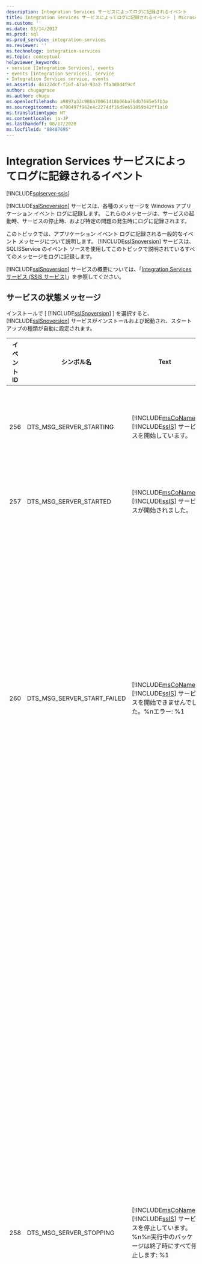 ```yaml
---
description: Integration Services サービスによってログに記録されるイベント
title: Integration Services サービスによってログに記録されるイベント | Microsoft Docs
ms.custom: ''
ms.date: 03/14/2017
ms.prod: sql
ms.prod_service: integration-services
ms.reviewer: ''
ms.technology: integration-services
ms.topic: conceptual
helpviewer_keywords:
- service [Integration Services], events
- events [Integration Services], service
- Integration Services service, events
ms.assetid: d4122dcf-f16f-47a0-93a2-ffa3d0d4f9cf
author: chugugrace
ms.author: chugu
ms.openlocfilehash: a9897a33c986a78061d18b06ba76db7685e5fb3a
ms.sourcegitcommit: e700497f962e4c2274df16d9e651059b42ff1a10
ms.translationtype: HT
ms.contentlocale: ja-JP
ms.lasthandoff: 08/17/2020
ms.locfileid: "88487695"
---
```

# <a name="events-logged-by-the-integration-services-service"></a>Integration Services サービスによってログに記録されるイベント

[!INCLUDE[sqlserver-ssis](../../includes/applies-to-version/sqlserver-ssis.md)]


  [!INCLUDE[ssISnoversion](../../includes/ssisnoversion-md.md)] サービスは、各種のメッセージを Windows アプリケーション イベント ログに記録します。 これらのメッセージは、サービスの起動時、サービスの停止時、および特定の問題の発生時にログに記録されます。  
  
 このトピックでは、アプリケーション イベント ログに記録される一般的なイベント メッセージについて説明します。 [!INCLUDE[ssISnoversion](../../includes/ssisnoversion-md.md)] サービスは、SQLISService のイベント ソースを使用してこのトピックで説明されているすべてのメッセージをログに記録します。  
  
 [!INCLUDE[ssISnoversion](../../includes/ssisnoversion-md.md)] サービスの概要については、「[Integration Services サービス &#40;SSIS サービス&#41;](../../integration-services/service/integration-services-service-ssis-service.md)」を参照してください。  
  
## <a name="service-status-messages"></a>サービスの状態メッセージ
 インストールで [ [!INCLUDE[ssISnoversion](../../includes/ssisnoversion-md.md)] ] を選択すると、 [!INCLUDE[ssISnoversion](../../includes/ssisnoversion-md.md)] サービスがインストールおよび起動され、スタートアップの種類が自動に設定されます。  
  
|イベント ID|シンボル名|Text|Notes|  
|--------------|-------------------|----------|-----------|  
|256|DTS_MSG_SERVER_STARTING|[!INCLUDE[msCoName](../../includes/msconame-md.md)] [!INCLUDE[ssIS](../../includes/ssis-md.md)] サービスを開始しています。|サービスが開始されようとしています。|  
|257|DTS_MSG_SERVER_STARTED|[!INCLUDE[msCoName](../../includes/msconame-md.md)] [!INCLUDE[ssIS](../../includes/ssis-md.md)] サービスが開始されました。|サービスが開始されました。|  
|260|DTS_MSG_SERVER_START_FAILED|[!INCLUDE[msCoName](../../includes/msconame-md.md)] [!INCLUDE[ssIS](../../includes/ssis-md.md)] サービスを開始できませんでした。%nエラー: %1|サービスを開始できませんでした。 開始できないのは、インストールが破損したか、サービス アカウントが適切でないことが原因である可能性があります。|  
|258|DTS_MSG_SERVER_STOPPING|[!INCLUDE[msCoName](../../includes/msconame-md.md)] [!INCLUDE[ssIS](../../includes/ssis-md.md)] サービスを停止しています。%n%n実行中のパッケージは終了時にすべて停止します: %1|サービスを停止しています。また、パッケージを停止するようにサービスを構成している場合は、実行中のパッケージもサービスによってすべて停止されます。 構成ファイルで true 値または false 値を設定して、サービスの停止時に実行中のパッケージを停止するかどうかを指定できます。 このイベントのメッセージには、この設定値が含まれています。|  
|259|DTS_MSG_SERVER_STOPPED|[!INCLUDE[msCoName](../../includes/msconame-md.md)] [!INCLUDE[ssIS](../../includes/ssis-md.md)] サービスが停止しました。%nサーバーのバージョン %1|サービスが停止しました。|  
  
## <a name="settings-file-messages"></a>設定ファイルのメッセージ  
 [!INCLUDE[ssISnoversion](../../includes/ssisnoversion-md.md)] サービスの設定は、変更可能な XML ファイルに格納されています。 詳細については、「[Integration Services サービス (SSIS サービス)](../../integration-services/service/integration-services-service-ssis-service.md)」を参照してください。  
  
|イベント ID|シンボル名|Text|Notes|  
|--------------|-------------------|----------|-----------|  
|274|DTS_MSG_SERVER_MISSING_CONFIG_REG|[!INCLUDE[msCoName](../../includes/msconame-md.md)] [!INCLUDE[ssIS](../../includes/ssis-md.md)] サービス: %n構成ファイルを指定するレジストリ設定がありません。 %n既定の構成ファイルを読み込もうとしています。|構成ファイルのパスを含むレジストリ エントリが存在しないか、空です。|  
|272|DTS_MSG_SERVER_MISSING_CONFIG|[!INCLUDE[msCoName](../../includes/msconame-md.md)] [!INCLUDE[ssIS](../../includes/ssis-md.md)] サービス構成ファイルが存在しません。%n既定の設定を使用して読み込んでいます。|指定した場所に構成ファイル自体が存在しません。|  
|273|DTS_MSG_SERVER_BAD_CONFIG|[!INCLUDE[msCoName](../../includes/msconame-md.md)] [!INCLUDE[ssIS](../../includes/ssis-md.md)] サービス構成ファイルが正しくありません。%n構成ファイルの読み取り中にエラーが発生しました: %1%n%n既定の設定を使用してサーバーを読み込んでいます。|構成ファイルを読み取ることができないか、無効です。 このエラーは、ファイル内の XML 構文エラーによって発生する可能性があります。|  
  
## <a name="other-messages"></a>その他のメッセージ  
  
|イベント ID|シンボル名|Text|Notes|  
|--------------|-------------------|----------|-----------|  
|336|DTS_MSG_SERVER_STOPPING_PACKAGE|[!INCLUDE[msCoName](../../includes/msconame-md.md)] [!INCLUDE[ssIS](../../includes/ssis-md.md)] サービス: 実行中のパッケージを停止しています。%nパッケージ インスタンス ID: %1%nパッケージ ID: %2%nパッケージ名: %3%nパッケージの説明: %4%nパッケージ|実行中のパッケージをサービスが停止しようとしています。 実行中のパッケージは、 [!INCLUDE[ssManStudio](../../includes/ssmanstudio-md.md)]で監視および停止できます。 [!INCLUDE[ssManStudio](../../includes/ssmanstudio-md.md)] でパッケージを管理する方法については、「[パッケージの管理 &#40;SSIS サービス&#41;](../../integration-services/service/package-management-ssis-service.md)」を参照してください。|  

## <a name="view-events"></a>イベントの表示
  [!INCLUDE[ssISnoversion](../../includes/ssisnoversion-md.md)] サービスのイベントを表示できるツールには、次の 2 つがあります。  
  
-   **の** [ログ ファイルの表示] [!INCLUDE[ssManStudioFull](../../includes/ssmanstudiofull-md.md)]ダイアログ ボックス。 **[ログ ファイルの表示]** ダイアログ ボックスには、ログのエクスポート、フィルター、および検索を行うオプションがあります。 **[ログ ファイルの表示]** のオプションの詳細については、「 [[ログ ファイルの表示] の F1 ヘルプ](../../relational-databases/logs/log-file-viewer-f1-help.md)」を参照してください。  
  
-   Windows イベント ビューアー。  
  
 [!INCLUDE[ssISnoversion](../../includes/ssisnoversion-md.md)] サービスによってログに記録されるイベントの詳細については、「 [Integration Services サービスによってログに記録されるイベント](../../integration-services/service/events-logged-by-the-integration-services-service.md)」を参照してください。  
  
### <a name="to-view-service-events-for-integration-services-in-sql-server-management-studio"></a>SQL Server Management Studio で Integration Services のサービス イベントを表示するには  
  
1.  [!INCLUDE[ssManStudioFull](../../includes/ssmanstudiofull-md.md)]を開きます。  
  
2.  **[ファイル]** メニューの **[オブジェクト エクスプローラーを接続]** をクリックします。  
  
3.  **[サーバーへの接続]** ダイアログ ボックスで [!INCLUDE[ssISnoversion](../../includes/ssisnoversion-md.md)] のサーバーの種類を選択し、接続するサーバー名を選択または参照して、 **[接続]** をクリックします。  
  
4.  オブジェクト エクスプローラーで [!INCLUDE[ssISnoversion](../../includes/ssisnoversion-md.md)] を右クリックして、 **[ログの表示]** をクリックします。  
  
5.  [!INCLUDE[ssISnoversion](../../includes/ssisnoversion-md.md)] のイベントを表示するには、 **[SQL Server Integration Services]** を選択します。 **[NT イベント]** オプションは、 **[SQL Server Integration Services]** オプションに応じて、自動的に選択または選択解除されます。  
  
### <a name="to-view-service-events-for-integration-services-in-windows-event-viewer"></a>Windows イベント ビューアーで Integration Services のサービス イベントを表示するには  
  
1.  **[コントロール パネル]** で、クラシック表示を使用している場合は **[管理ツール]**、カテゴリの表示を使用している場合は **[パフォーマンスとメンテナンス]** をクリックしてから **[管理ツール]** をクリックします。  
  
2.  **[イベント ビューアー]** をクリックします。  
  
3.  **[イベント ビューアー]** ダイアログ ボックスで、 **[アプリケーション]** をクリックします。  
  
4.  **[アプリケーション]** スナップインから **[ソース]** 列の値が **[SQLISService]** のエントリを探して右クリックし、 **[プロパティ]** をクリックします。  
  
5.  必要に応じて、上矢印または下矢印をクリックして、前後のイベントを表示します。  
  
6.  必要に応じて、[クリップボードにコピー] アイコンをクリックして、イベントの情報をコピーします。  
  
7.  イベントのデータをバイトと単語のどちらで表示するか選択します。  
  
8.  **[OK]** をクリックします。  
  
9. **[ファイル]** メニューの **[終了]** をクリックして、 **[イベント ビューアー]** ダイアログ ボックスを閉じます。  
 
## <a name="related-tasks"></a>Related Tasks  
 ログ エントリを表示する方法については、「 [Integration Services パッケージによってログに記録されるイベント](../../integration-services/performance/events-logged-by-an-integration-services-package.md)  
